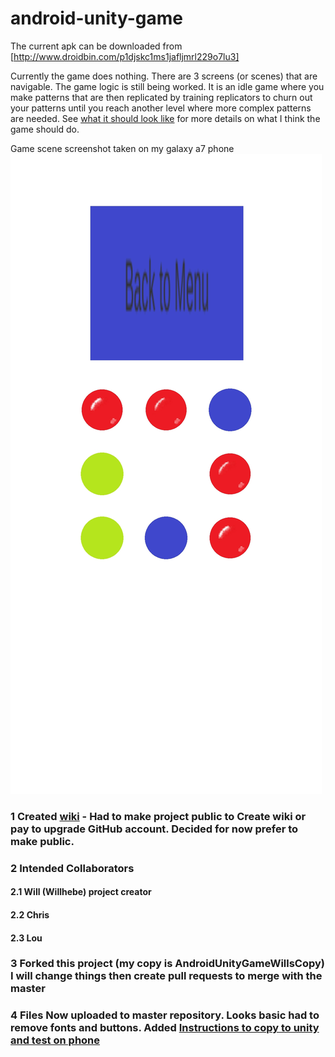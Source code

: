 # android-unity-game

The current apk can be downloaded from [http://www.droidbin.com/p1djskc1ms1jafljmrl229o7lu3]

Currently the game does nothing. There are 3 screens (or scenes) that are navigable. The game logic is still being worked. It is an idle game where you make patterns that are then replicated by training replicators to churn out your patterns until you reach another level where more complex patterns are needed. See [what it should look like](https://github.com/Willhebe/android-unity-game/wiki/What-it-should-look-like) for more details on what I think the game should do.

Game scene screenshot taken on my galaxy a7 phone ![game scene screenshot](https://github.com/Willhebe/android-unity-game/blob/master/Screenshot_20190903-133926_TestGitHub2.jpg)

### 1 Created [wiki](https://github.com/Willhebe/android-unity-game/wiki) - Had to make project public to Create wiki or pay to upgrade GitHub account. Decided for now prefer to make public.
### 2 Intended Collaborators
#### 2.1 Will (Willhebe) project creator
#### 2.2 Chris
#### 2.3 Lou
### 3 Forked this project (my copy is AndroidUnityGameWillsCopy) I will change things then create pull requests to merge with the master
### 4 Files Now uploaded to master repository. Looks basic had to remove fonts and buttons. Added [Instructions to copy to unity and test on phone](https://github.com/Willhebe/android-unity-game/wiki/Getting-Started)
